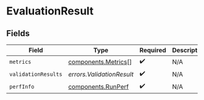 # EvaluationResult


## Fields

| Field                                                      | Type                                                       | Required                                                   | Description                                                |
| ---------------------------------------------------------- | ---------------------------------------------------------- | ---------------------------------------------------------- | ---------------------------------------------------------- |
| `metrics`                                                  | [components.Metrics](../../models/components/metrics.md)[] | :heavy_check_mark:                                         | N/A                                                        |
| `validationResults`                                        | *errors.ValidationResult*                                  | :heavy_check_mark:                                         | N/A                                                        |
| `perfInfo`                                                 | [components.RunPerf](../../models/components/runperf.md)   | :heavy_check_mark:                                         | N/A                                                        |